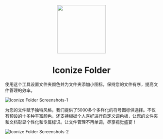 <div align="center">
	<br />
	<br />
	<img src="https://github.com/jaywcjlove/IconizeFolder/assets/1680273/6da84ad5-680e-41dc-840d-0f2e4de56ecc" width="160" height="160">
	<h1>Iconize Folder</h1>
</div>

使用这个工具设置文件夹颜色并为文件夹添加小图标，保持您的文件有序，提高文件管理的效率。

![Iconize Folder Screenshots-1](https://github.com/jaywcjlove/IconizeFolder/assets/1680273/ca8da5ee-485f-4925-8c97-70b6fb35c0ef)

为您的文件赋予独特风格，我们提供了5000多个多样化的符号图标供选择。不仅有预设的十多种丰富颜色，还支持根据个人喜好进行自定义调色板，让您的文件夹和文档彰显个性化和专属标识。让文件管理不再单调，尽享视觉盛宴！

![Iconize Folder Screenshots-2](https://github.com/jaywcjlove/IconizeFolder/assets/1680273/022c29cb-f934-4d56-a811-5164b88a5f8e)
